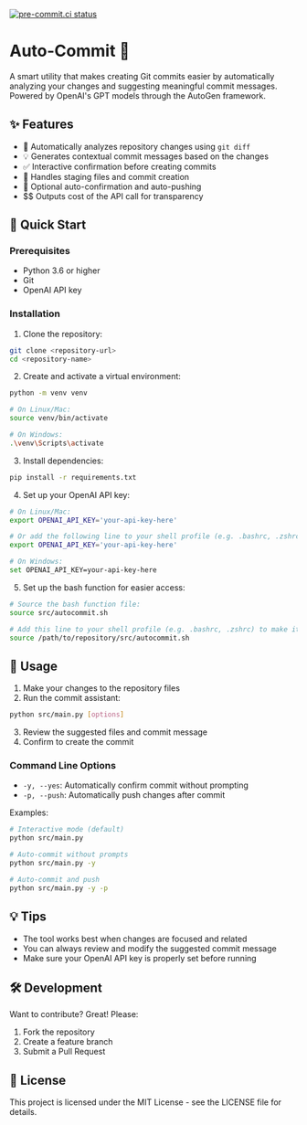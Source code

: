 [![pre-commit.ci status](https://results.pre-commit.ci/badge/github/abuzarmahmood/auto-commit/main.svg)](https://results.pre-commit.ci/latest/github/abuzarmahmood/auto-commit/main)

# Auto-Commit 🤖

A smart utility that makes creating Git commits easier by automatically analyzing your changes and suggesting meaningful commit messages. Powered by OpenAI's GPT models through the AutoGen framework.

## ✨ Features

- 📝 Automatically analyzes repository changes using `git diff`
- 💡 Generates contextual commit messages based on the changes
- ✅ Interactive confirmation before creating commits
- 🔄 Handles staging files and commit creation
- 🚀 Optional auto-confirmation and auto-pushing
- $$ Outputs cost of the API call for transparency

## 🚀 Quick Start

### Prerequisites

- Python 3.6 or higher
- Git
- OpenAI API key

### Installation

1. Clone the repository:
```bash
git clone <repository-url>
cd <repository-name>
```

2. Create and activate a virtual environment:
```bash
python -m venv venv

# On Linux/Mac:
source venv/bin/activate

# On Windows:
.\venv\Scripts\activate
```

3. Install dependencies:
```bash
pip install -r requirements.txt
```

4. Set up your OpenAI API key:
```bash
# On Linux/Mac:
export OPENAI_API_KEY='your-api-key-here'

# Or add the following line to your shell profile (e.g. .bashrc, .zshrc):
export OPENAI_API_KEY='your-api-key-here'

# On Windows:
set OPENAI_API_KEY=your-api-key-here
```

5. Set up the bash function for easier access:
```bash
# Source the bash function file:
source src/autocommit.sh

# Add this line to your shell profile (e.g. .bashrc, .zshrc) to make it permanent:
source /path/to/repository/src/autocommit.sh
```

## 🎯 Usage

1. Make your changes to the repository files
2. Run the commit assistant:
```bash
python src/main.py [options]
```
3. Review the suggested files and commit message
4. Confirm to create the commit

### Command Line Options

- `-y, --yes`: Automatically confirm commit without prompting
- `-p, --push`: Automatically push changes after commit

Examples:
```bash
# Interactive mode (default)
python src/main.py

# Auto-commit without prompts
python src/main.py -y

# Auto-commit and push
python src/main.py -y -p
```

## 💡 Tips

- The tool works best when changes are focused and related
- You can always review and modify the suggested commit message
- Make sure your OpenAI API key is properly set before running

## 🛠️ Development

Want to contribute? Great! Please:
1. Fork the repository
2. Create a feature branch
3. Submit a Pull Request

## 📝 License

This project is licensed under the MIT License - see the LICENSE file for details.
